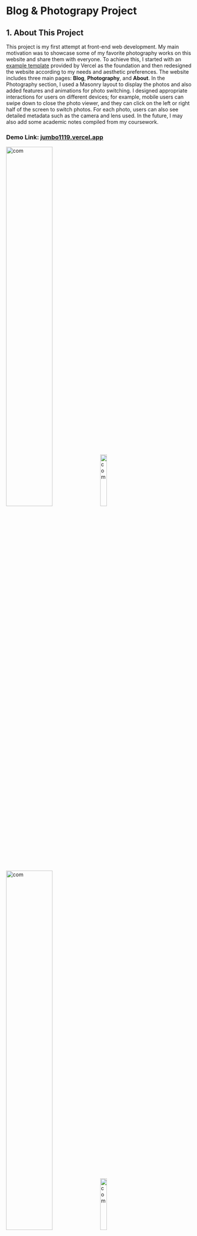 # Blog & Photograpy Project

## 1. About This Project
This project is my first attempt at front-end web development. My main motivation was to showcase some of my favorite photography works on this website and share them with everyone. To achieve this, I started with an [example template](https://github.com/Wisp-CMS/nextjs-blog-cms-wisp) provided by Vercel as the foundation and then redesigned the website according to my needs and aesthetic preferences. The website includes three main pages: **Blog**, **Photography**, and **About**. In the Photography section, I used a Masonry layout to display the photos and also added features and animations for photo switching. I designed appropriate interactions for users on different devices; for example, mobile users can swipe down to close the photo viewer, and they can click on the left or right half of the screen to switch photos. For each photo, users can also see detailed metadata such as the camera and lens used. In the future, I may also add some academic notes compiled from my coursework.

### Demo Link: [jumbo1119.vercel.app](https://jumbo1119.vercel.app)
<img src="https://github.com/user-attachments/assets/b578f900-16a7-4cb3-ba24-55909162980d" alt="com" style="width:50%; height:auto;" />&nbsp;<img src="https://github.com/user-attachments/assets/de15672a-d41e-4ddf-9fa5-6d7846f5df83" alt="com" style="width:19%; height:auto;" />

<img src="https://github.com/user-attachments/assets/a7b95775-f553-490b-a9bd-62ed946ce71c" alt="com" style="width:50%; height:auto;" />&nbsp;<img src="https://github.com/user-attachments/assets/6cbfec4d-00d8-4073-bb70-5e6bffcf0eaf" alt="com" style="width:19%; height:auto;" />



---

## 2. Technology Stack

- **Next.js 15** — React-based framework for building performant web applications with support for server-side rendering (SSR) and static site generation (SSG).
- **Wisp CMS** — Headless CMS used to manage and deliver content via API.
- **Cloudinary** — Cloud-based media management platform for image and video storage, optimization, and transformation.
- **Vercel** — Hosting and deployment platform providing automatic builds, CDN, and serverless functions.
- **GitHub** — Source code repository and version control system, integrated with Vercel for continuous deployment.

---

## 3. Project Structure
| Path              | Description                                        |
| ----------------- | -------------------------------------------------- |
| `/app`            | Next.js 15 application root (using the App Router) |
| `/app/api`        | Next.js Serverless API Routes                      |
| `/app/components` | Reusable React components                          |
| `/app/styles`     | Global & component-level CSS/SCSS styles           |
| `/app/page.tsx`   | Main “root” page React component                   |
| `/public/images`  | Static image assets                                |
| `/.env.local`     | Environment variables (do not commit to GitHub)    |
| `/next.config.js` | Next.js global configuration file                  |
| `/tsconfig.json`  | TypeScript compiler settings                       |
| `/package.json`   | Project dependencies & npm scripts                 |

---

## 4. Installation & Development

1. Clone the repository:
   ```bash
   git clone https://github.com/JumboZhang1119/jumbo.git
   cd jumbo
2. Install **Node**.js at https://nodejs.org
3. Install dependencies:
   ```bash
   npm install
4. Run the development server:
   ```bash
   npm run dev
5. Open your browser and visit http://localhost:3000

---

## 5. Photograpy Page Structure
```txt
📁 jumbo1119.vercel.app/projects
├── Category/
│   ├── Street Moments     # Photographs of urban streets, including scenes, spaces, and everyday surroundings.
│   ├── Architecture       # Images focusing on architectural structures, forms, and design details.
│   ├── Nature Landscapes  # Records of natural environments, landscapes, and outdoor spaces.
│   ├── Food               # Close-up views of food, ingredients, and dining-related subjects.
│   └── Creatures          # Photos of animals and living creatures in various environments.
├── Theme/
│   ├── Taipei Performing Arts Center     
│   ├── Campus Life     
│   ├── Okinawa - Japan 
│   ├── Kyoto - Japan             
│   ├── Little Liuqiu & Taitung - Taiwan         
│   └── Daily Fragments        
```

---

## 6. License
This project is licensed under the MIT License.


